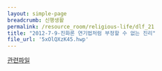 ```yaml
--- 
layout: simple-page 
breadcrumb: 신행생활 
permalink: /resource_room/religious-life/dlf_21
title: "2012-7-9-진화론 연기법처럼 부정할 수 없는 진리"
file_url: '5xOlQXzK45.hwp'
--- 
```


[관련파일](/resource_room/religious-life/files/5xOlQXzK45.hwp)
